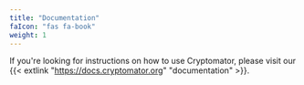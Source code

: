 ```yaml
---
title: "Documentation"
faIcon: "fas fa-book"
weight: 1
---
```


If you're looking for instructions on how to use Cryptomator, please visit our {{< extlink "https://docs.cryptomator.org" "documentation" >}}.
